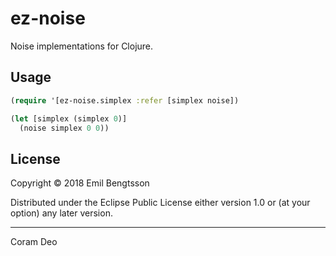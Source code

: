 # ez-noise

Noise implementations for Clojure.

## Usage

``` clojure
(require '[ez-noise.simplex :refer [simplex noise])

(let [simplex (simplex 0)]
  (noise simplex 0 0))

```

## License

Copyright © 2018 Emil Bengtsson

Distributed under the Eclipse Public License either version 1.0 or (at
your option) any later version.

---

Coram Deo
